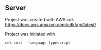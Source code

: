 ## Server
Project was created with AWS cdk
https://docs.aws.amazon.com/cdk/api/latest/

Project was initiated with

```
cdk init --language typescript
```